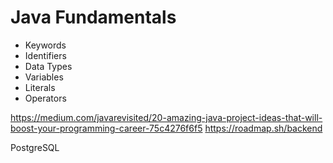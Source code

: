 # Java Fundamentals

- Keywords  
- Identifiers 
- Data Types  
- Variables  
- Literals  
- Operators 
 
 
https://medium.com/javarevisited/20-amazing-java-project-ideas-that-will-boost-your-programming-career-75c4276f6f5
https://roadmap.sh/backend

PostgreSQL 
  
        
   
      
     
  
